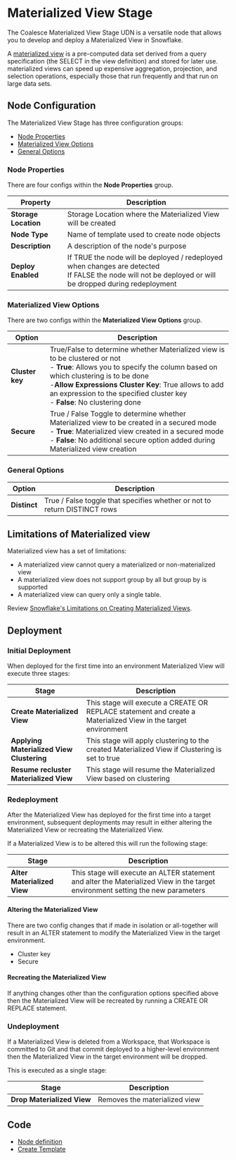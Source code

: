 # Materialized View Stage

The Coalesce Materialized View Stage UDN is a versatile node that allows you to develop and deploy a Materialized View in Snowflake.

A [materialized view](https://docs.snowflake.com/en/user-guide/views-materialized) is a pre-computed data set derived from a query specification (the SELECT in the view definition) and stored for later use. materialized views can speed up expensive aggregation, projection, and selection operations, especially those that run frequently and that run on large data sets.

## Node Configuration

The Materialized View Stage has three configuration groups:

* [Node Properties](#node-properties)
* [Materialized View Options](#materialized-view-options)
* [General Options](#general-options)

### Node Properties
There are four configs within the **Node Properties** group.

| **Property** | **Description** |
|-------------|-----------------|
| **Storage Location** | Storage Location where the Materialized View will be created |
| **Node Type** | Name of template used to create node objects |
| **Description** | A description of the node's purpose |
| **Deploy Enabled** | If TRUE the node will be deployed / redeployed when changes are detected<br/>If FALSE the node will not be deployed or will be dropped during redeployment |

### Materialized View Options

There are two configs within the **Materialized View Options** group.

| **Option** | **Description** |
|------------|----------------|
| **Cluster key** | True/False to determine whether Materialized view is to be clustered or not<br/>- **True**: Allows you to specify the column based on which clustering is to be done<br/>  -**Allow Expressions Cluster Key**: True allows to add an expression to the specified cluster key<br/>- **False**: No clustering done |
| **Secure** | True / False Toggle to determine whether Materialized view to be created in a secured mode<br/>- **True**: Materialized view created in a secured mode<br/>- **False**: No additional secure option added during Materialized view creation |

### General Options

| **Option** | **Description** |
|------------|----------------|
| **Distinct** | True / False toggle that specifies whether or not to return DISTINCT rows |

## Limitations of Materialized view

Materialized view has a set of limitations:

* A materialized view cannot query a materialized or non-materialized view
* A materialized view does not support group by all but group by is supported
* A materialized view can query only a single table.

Review [Snowflake's Limitations on Creating Materialized Views](https://docs.snowflake.com/en/user-guide/views-materialized#limitations-on-creating-materialized-views).

## Deployment

### Initial Deployment
When deployed for the first time into an environment Materialized View will execute three stages:

| **Stage** | **Description** |
|-----------|----------------|
| **Create Materialized View** | This stage will execute a CREATE OR REPLACE statement and create a Materialized View in the target environment |
| **Applying Materialized View Clustering** | This stage will apply clustering to the created Materialized View if Clustering is set to true |
| **Resume recluster Materialized View** | This stage will resume the Materialized View based on clustering |

### Redeployment

After the Materialized View has deployed for the first time into a target environment, subsequent deployments may result in either altering the Materialized View or recreating the Materialized View.

If a Materialized View is to be altered this will run the following stage:

| **Stage** | **Description** |
|-----------|----------------|
| **Alter Materialized View** | This stage will execute an ALTER statement and alter the Materialized View in the target environment setting the new parameters |
  
#### Altering the Materialized View
  
There are two config changes that if made in isolation or all-together will result in an ALTER statement to modify the Materialized View in the target environment.

* Cluster key
* Secure

#### Recreating the Materialized View

If anything changes other than the configuration options specified above then the Materialized View will be recreated by running a CREATE OR REPLACE statement.

### Undeployment

If a Materialized View is deleted from a Workspace, that Workspace is committed to Git and that commit deployed to a higher-level environment then the Materialized View in the target environment will be dropped.

This is executed as a single stage:

| **Stage** | **Description** |
|-----------|----------------|
| **Drop Materialized View** | Removes the materialized view |

## Code

* [Node definition](https://github.com/coalesceio/Materialized-View-Node/blob/main/nodeTypes/MaterializedViewStage-178/definition.yml)
* [Create Template](https://github.com/coalesceio/Materialized-View-Node/blob/main/nodeTypes/MaterializedViewStage-178/create.sql.j2)
